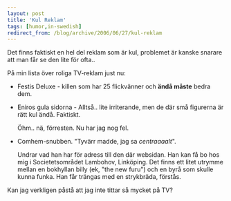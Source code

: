 ```yaml
---
layout: post
title: 'Kul Reklam'
tags: [humor,in-swedish]
redirect_from: /blog/archive/2006/06/27/kul-reklam
---
```


Det finns faktiskt en hel del reklam som är kul, problemet är kanske
snarare att man får se den lite för ofta..

På min lista över roliga TV-reklam just nu:

-   Festis Deluxe - killen som har 25 flickvänner och **ändå måste**
    bedra dem.

-   Eniros gula sidorna - Alltså.. lite irriterande, men de där små
    figurerna är rätt kul ändå. Faktiskt.

    Öhm.. nä, förresten. Nu har jag nog fel.

-   Comhem-snubben. "Tyvärr madde, jag sa *centraaaalt*".

    Undrar vad han har för adress till den där websidan. Han kan få bo
    hos mig i Societetsområdet Lambohov, Linköping. Det finns ett litet
    utrymme mellan en bokhyllan billy (ek, "the new furu") och en byrå
    som skulle kunna funka. Han får trängas med en strykbräda, förstås.

Kan jag verkligen påstå att jag inte tittar så mycket på TV?

